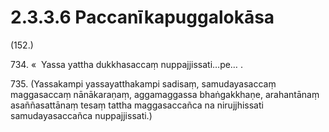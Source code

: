 # 2.3.3.6 Paccanīkapuggalokāsa

(152.)

734\. «  Yassa yattha dukkhasaccaṃ nuppajjissati…pe… .

735\. (Yassakampi yassayatthakampi sadisaṃ, samudayasaccaṃ maggasaccaṃ nānākaraṇaṃ, aggamaggassa bhaṅgakkhaṇe, arahantānaṃ asaññasattānaṃ tesaṃ tattha maggasaccañca na nirujjhissati samudayasaccañca nuppajjissati.)
